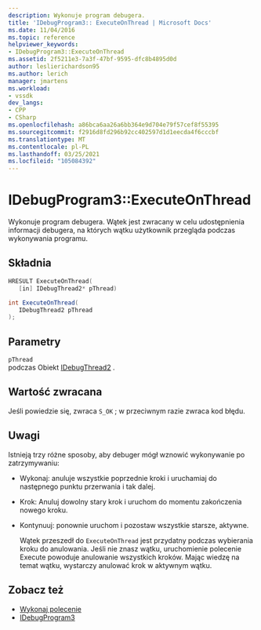 ```yaml
---
description: Wykonuje program debugera.
title: 'IDebugProgram3:: ExecuteOnThread | Microsoft Docs'
ms.date: 11/04/2016
ms.topic: reference
helpviewer_keywords:
- IDebugProgram3::ExecuteOnThread
ms.assetid: 2f5211e3-7a3f-47bf-9595-dfc8b4895d0d
author: leslierichardson95
ms.author: lerich
manager: jmartens
ms.workload:
- vssdk
dev_langs:
- CPP
- CSharp
ms.openlocfilehash: a86bca6aa26a6bb364e9d704e79f57cef8f55395
ms.sourcegitcommit: f2916d8fd296b92cc402597d1d1eecda4f6cccbf
ms.translationtype: MT
ms.contentlocale: pl-PL
ms.lasthandoff: 03/25/2021
ms.locfileid: "105084392"
---
```

# <a name="idebugprogram3executeonthread"></a>IDebugProgram3::ExecuteOnThread
Wykonuje program debugera. Wątek jest zwracany w celu udostępnienia informacji debugera, na których wątku użytkownik przegląda podczas wykonywania programu.

## <a name="syntax"></a>Składnia

```cpp
HRESULT ExecuteOnThread(
   [in] IDebugThread2* pThread)
```

```csharp
int ExecuteOnThread(
   IDebugThread2 pThread
);
```

## <a name="parameters"></a>Parametry
`pThread`\
podczas Obiekt [IDebugThread2](../../../extensibility/debugger/reference/idebugthread2.md) .

## <a name="return-value"></a>Wartość zwracana
 Jeśli powiedzie się, zwraca `S_OK` ; w przeciwnym razie zwraca kod błędu.

## <a name="remarks"></a>Uwagi
 Istnieją trzy różne sposoby, aby debuger mógł wznowić wykonywanie po zatrzymywaniu:

- Wykonaj: anuluje wszystkie poprzednie kroki i uruchamiaj do następnego punktu przerwania i tak dalej.

- Krok: Anuluj dowolny stary krok i uruchom do momentu zakończenia nowego kroku.

- Kontynuuj: ponownie uruchom i pozostaw wszystkie starsze, aktywne.

  Wątek przeszedł do `ExecuteOnThread` jest przydatny podczas wybierania kroku do anulowania. Jeśli nie znasz wątku, uruchomienie polecenie Execute powoduje anulowanie wszystkich kroków. Mając wiedzę na temat wątku, wystarczy anulować krok w aktywnym wątku.

## <a name="see-also"></a>Zobacz też
- [Wykonaj polecenie](../../../extensibility/debugger/reference/idebugprogram2-execute.md)
- [IDebugProgram3](../../../extensibility/debugger/reference/idebugprogram3.md)
